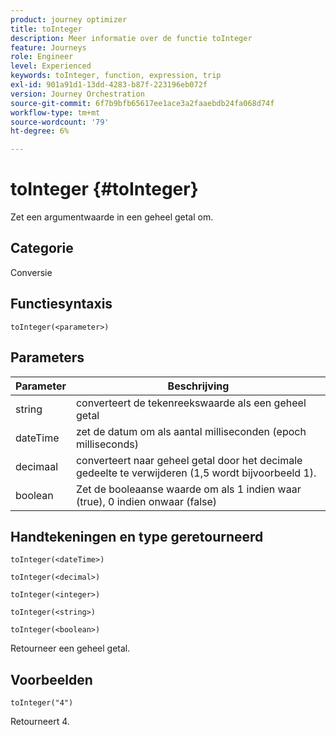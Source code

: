 ```yaml
---
product: journey optimizer
title: toInteger
description: Meer informatie over de functie toInteger
feature: Journeys
role: Engineer
level: Experienced
keywords: toInteger, function, expression, trip
exl-id: 901a91d1-13dd-4283-b87f-223196eb072f
version: Journey Orchestration
source-git-commit: 6f7b9bfb65617ee1ace3a2faaebdb24fa068d74f
workflow-type: tm+mt
source-wordcount: '79'
ht-degree: 6%

---
```


# toInteger {#toInteger}

Zet een argumentwaarde in een geheel getal om.

## Categorie

Conversie

## Functiesyntaxis

`toInteger(<parameter>)`

## Parameters

| Parameter | Beschrijving |
|--- |--- |
| string | converteert de tekenreekswaarde als een geheel getal |
| dateTime | zet de datum om als aantal milliseconden (epoch milliseconds) |
| decimaal | converteert naar geheel getal door het decimale gedeelte te verwijderen (1,5 wordt bijvoorbeeld 1). |
| boolean | Zet de booleaanse waarde om als 1 indien waar (true), 0 indien onwaar (false) |

## Handtekeningen en type geretourneerd

`toInteger(<dateTime>)`

`toInteger(<decimal>)`

`toInteger(<integer>)`

`toInteger(<string>)`

`toInteger(<boolean>)`

Retourneer een geheel getal.

## Voorbeelden

`toInteger("4")`

Retourneert 4.
